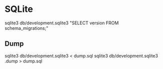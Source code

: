 <!-- -*- coding: utf-8; -*- -->

SQLite
======

sqlite3 db/development.sqlite3 "SELECT version FROM schema_migrations;"

Dump
----

sqlite3 db/development.sqlite3 < dump.sql
sqlite3 db/development.sqlite3 .dump > dump.sql
